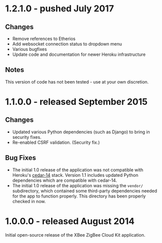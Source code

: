 <a name="xbeezigbee-1.2"></a>
# 1.2.1.0 - pushed July 2017

## Changes

- Remove references to Etherios
- Add websocket connection status to dropdown menu
- Various bugfixes
- Update code and documentation for newer Heroku infrastructure

## Notes

This version of code has not been tested - use at your own discretion.


<a name="xbeezigbee-1.1"></a>
# 1.1.0.0 - released September 2015

## Changes

- Updated various Python dependencies (such as Django) to bring in security
  fixes.
- Re-enabled CSRF validation. (Security fix.)

## Bug Fixes

- The initial 1.0 release of the application was not compatible with Heroku's
  [cedar-14][cedar-14] stack. Version 1.1 includes updated Python dependencies
  which are compatible with cedar-14.
- The initial 1.0 release of the application was missing the `vendor/`
  subdirectory, which contained some third-party dependencies needed for the
  app to function properly. This directory has been properly checked in now.


[cedar-14]: https://devcenter.heroku.com/articles/cedar-14-migration


<a name="xbeezigbee-1.0"></a>
# 1.0.0.0 - released August 2014

Initial open-source release of the XBee ZigBee Cloud Kit application.
